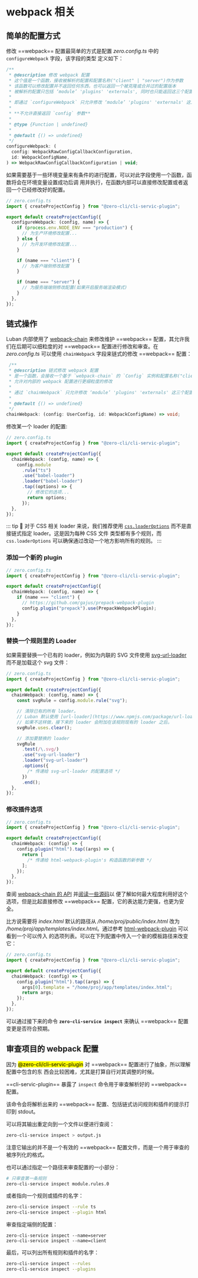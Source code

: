 # webpack 相关

## 简单的配置方式

修改 ==webpack== 配置最简单的方式是配置 _zero.config.ts_ 中的 `configureWebpack` 字段，该字段的类型
定义如下：

```typescript
/**
 * @description 修改 webpack 配置
 * 这个值是一个函数，接收被解析的配置和配置名称("client" | "server")作为参数
 * 该函数可以修改配置并不返回任何东西，也可以返回一个被克隆或合并过的配置版本
 * 被解析的配置只包括 ‘module’ 'plugins' 'externals', 同时也只能返回这三个配置项
 *
 * 即通过 `configureWebpack` 只允许修改 ‘module’ 'plugins' 'externals' 这三个配置项
 *
 * **不允许直接返回 `config` 参数**
 *
 * @type {Function | undefined}
 *
 * @default {() => undefined}
 */
configureWebpack: (
  config: WebpackRawConfigCallbackConfiguration,
  id: WebpackConfigName,
) => WebpackRawConfigCallbackConfiguration | void;
```

如果需要基于一些环境变量来有条件的进行配置，可以对此字段使用一个函数，函数将会在环境变量设置成功后调
用并执行，在函数内部可以直接修改配置或者返回一个已经修改好的配置。

```ts
// zero.config.ts
import { createProjectConfig } from "@zero-cli/cli-servic-plugin";

export default createProjectConfig({
  configureWebpack: (config, name) => {
    if (process.env.NODE_ENV === "production") {
      // 为生产环境修改配置...
    } else {
      // 为开发环境修改配置...
    }

    if (name === "client") {
      // 为客户端侧修改配置
    }

    if (name === "server") {
      // 为服务端端侧修改配置(如果开启服务端渲染模式)
    }
  },
});
```

## 链式操作

Luban 内部使用了 [webpack-chain](https://github.com/neutrinojs/webpack-chain) 来修改维护 ==webpack==
配置，其允许我们在后期可以细粒度的对 ==webpack== 配置进行修改和审查。在 _zero.config.ts_ 可以使用
`chainWebpack` 字段来链式的修改 ==webpack== 配置：

```typescript
 /**
 * @description 链式修改 webpack 配置
 * 是一个函数，会接收一个基于 `webpack-chain` 的 `Config` 实例和配置名称("client" | "server")作为参数
 * 允许对内部的 webpack 配置进行更细粒度的修改
 *
 * 通过 `chainWebpack` 只允许修改 ‘module’ 'plugins' 'externals' 这三个配置项
 *
 * @default {() => undefined}
 */
chainWebpack: (config: UserConfig, id: WebpackConfigName) => void;
```

修改某一个 loader 的配置:

```ts
// zero.config.ts
import { createProjectConfig } from "@zero-cli/cli-servic-plugin";

export default createProjectConfig({
  chainWebpack: (config, name) => {
    config.module
      .rule("ts")
      .use("babel-loader")
      .loader("babel-loader")
      .tap((options) => {
        // 修改它的选项...
        return options;
      });
  },
});
```

::: tip 🙋 对于 CSS 相关 loader 来说，我们推荐使用
[`css.loaderOptions`](../config/#css-loaderoptions) 而不是直接链式指定 loader。这是因为每种 CSS 文件
类型都有多个规则，而 `css.loaderOptions` 可以确保通过改动一个地方影响所有的规则。 :::

### 添加一个新的 plugin

```ts
// zero.config.ts
import { createProjectConfig } from "@zero-cli/cli-servic-plugin";

export default createProjectConfig({
  chainWebpack: (config, name) => {
    if (name === "client") {
      // https://github.com/gajus/prepack-webpack-plugin
      config.plugin("prepack").use(PrepackWebpackPlugin);
    }
  },
});
```

### 替换一个规则里的 Loader

如果需要替换一个已有的 loader，例如为内联的 SVG 文件使用
[svg-url-loader](https://www.npmjs.com/package/svg-url-loader) 而不是加载这个 svg 文件：

```ts
// zero.config.ts
import { createProjectConfig } from "@zero-cli/cli-servic-plugin";

export default createProjectConfig({
  chainWebpack: (config, name) => {
    const svgRule = config.module.rule("svg");

    // 清除已有的所有 loader。
    // Luban 默认使用 [url-loader](https://www.npmjs.com/package/url-loader) 来处理 svg 文件
    // 如果不这样做，接下来的 loader 会附加在该规则现有的 loader 之后。
    svgRule.uses.clear();

    // 添加要替换的 loader
    svgRule
      .test(/\.svg/)
      .use("svg-url-loader")
      .loader("svg-url-loader")
      .options({
        /* 传递给 svg-url-loader 的配置选项 */
      })
      .end();
  },
});
```

### 修改插件选项

```ts
// zero.config.ts
import { createProjectConfig } from "@zero-cli/cli-servic-plugin";

export default createProjectConfig({
  chainWebpack: (config) => {
    config.plugin("html").tap((args) => {
      return [
        /* 传递给 html-webpack-plugin's 构造函数的新参数 */
      ];
    });
  },
});
```

查阅 [webpack-chain 的 API](https://github.com/mozilla-neutrino/webpack-chain#getting-started)
并[阅读一些源码](https://github.com/13426078416/zero-cli/tree/master/packages/%40zero/cli-servic-plugin/src/config)以
便了解如何最大程度利用好这个选项，但是比起直接修改 ==webpack== 配置，它的表达能力更强，也更为安全。

比方说需要将 _index.html_ 默认的路径从 _/home/proj/public/index.html_ 改为
_/home/proj/app/templates/index.html_。通过参考
[html-webpack-plugin](https://github.com/jantimon/html-webpack-plugin#options) 可以看到一个可以传入
的选项列表。可以在下列配置中传入一个新的模板路径来改变它：

```ts
// zero.config.ts
import { createProjectConfig } from "@zero-cli/cli-servic-plugin";

export default createProjectConfig({
  chainWebpack: (config) => {
    config.plugin("html").tap((args) => {
      args[0].template = "/home/proj/app/templates/index.html";
      return args;
    });
  },
});
```

可以通过接下来的命令 **`zero-cli-service inspect`** 来确认 ==webpack== 配置变更是否符合预期。

## 审查项目的 webpack 配置

因为 <mark>@zero-cli/cli-servic-plugin</mark> 对 ==webpack== 配置进行了抽象，所以理解配置中包含的东
西会比较困难，尤其是打算自行对其调整的时候。

==cli-servic-plugin== 暴露了 `inspect` 命令用于审查解析好的 ==webpack== 配置。

该命令会将解析出来的 ==webpack== 配置、包括链式访问规则和插件的提示打印到 stdout。

可以将其输出重定向到一个文件以便进行查阅：

```bash
zero-cli-service inspect > output.js
```

注意它输出的并不是一个有效的 ==webpack== 配置文件，而是一个用于审查的被序列化的格式。

也可以通过指定一个路径来审查配置的一小部分：

```bash
# 只审查第一条规则
zero-cli-service inspect module.rules.0
```

或者指向一个规则或插件的名字：

```bash
zero-cli-service inspect --rule ts
zero-cli-service inspect --plugin html
```

审查指定端侧的配置：

```shell
zero-cli-service inspect --name=server
zero-cli-service inspect --name=client
```

最后，可以列出所有规则和插件的名字：

```bash
zero-cli-service inspect --rules
zero-cli-service inspect --plugins
```
